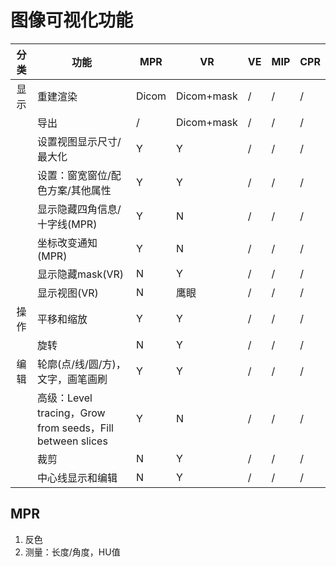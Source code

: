 # 图像可视化功能

| 分类 | 功能 | MPR | VR | VE | MIP | CPR |
| :-: | - | - | - | - | - | - |
| 显示 | 重建渲染 | Dicom | Dicom+mask | / | / | / |
|  | 导出 | / | Dicom+mask | / | / | / |
|  | 设置视图显示尺寸/最大化 | Y | Y | / | / | / |
|  | 设置：窗宽窗位/配色方案/其他属性 | Y | Y | / | / | / |
|  | 显示隐藏四角信息/十字线(MPR) | Y | N | / | / | / |
|  | 坐标改变通知(MPR) | Y | N | / | / | / |
|  | 显示隐藏mask(VR) | N | Y | / | / | / |
|  | 显示视图(VR) | N | 鹰眼 | / | / | / |
| 操作 | 平移和缩放 | Y | Y | / | / | / |
|  | 旋转 | N | Y | / | / | / |
| 编辑 | 轮廓(点/线/圆/方)，文字，画笔画刷 | Y | Y | / | / | / |
|  | 高级：Level tracing，Grow from seeds，Fill between slices | Y | N | / | / | / |
|  | 裁剪 | N | Y | / | / | / |
|  | 中心线显示和编辑 | N | Y | / | / | / |

## MPR
1. 反色
1. 测量：长度/角度，HU值
